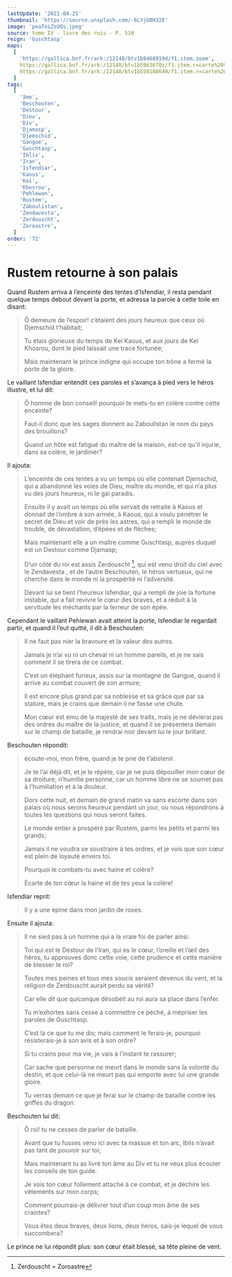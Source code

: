 ```yaml
---
lastUpdate: '2021-04-25'
thumbnail: 'https://source.unsplash.com/-6LYjG0H32E'
image: 'peaTniZsUQs.jpeg'
source: tome IV - livre des rois - P. 510
reign: 'Guschtasp'
maps:
  [
    'https://gallica.bnf.fr/ark:/12148/btv1b8468919d/f1.item.zoom',
    https://gallica.bnf.fr/ark:/12148/btv1b5963670z/f1.item.r=carte%20touran.zoom,
    https://gallica.bnf.fr/ark:/12148/btv1b550108649/f1.item.r=carte%20touran.zoom,
  ]
tags:
  [
    'âme',
    'Beschouten',
    'Destour',
    'Dieu',
    'Div',
    'Djamasp',
    'Djemschid',
    'Gangue',
    'Guschtasp',
    'Iblis',
    'Iran',
    'Isfendiar',
    'Kaous',
    'Keï',
    'Khosrou',
    'Pehlewan',
    'Rustem',
    'Zaboulistan',
    'Zendavesta',
    'Zerdouscht',
    'Zoroastre',
  ]
order: '72'
---
```


# Rustem retourne à son palais

Quand Rustem arriva à l’enceinte des tentes d’Isfendiar, il resta pendant quelque temps debout devant la porte, et adressa la parole à cette toile en disant:

> Ô demeure de l’espoir! c’étaient des jours heureux que ceux où Djemschid t’habitait;
>
> Tu étais glorieuse du temps de Keï Kaous, et aux jours de Keï Khosrou, dont le pied laissait une trace fortunée;
>
> Mais maintenant le prince indigne qui occupe ton trône a fermé la porte de ta gloire.

Le vaillant Isfendiar entendit ces paroles et s’avança à pied vers le héros illustre, et lui dit:

> Ô homme de bon conseil! pourquoi te mets-tu en colère contre cette enceinte?
>
> Faut-il donc que les sages donnent au Zaboulistan le nom du pays des brouillons?
>
> Quand un hôte est fatigué du maître de la maison, est-ce qu’il injurie, dans sa colère, le jardinier?

Il ajouta:

> L’enceinte de ces tentes a vu un temps où elle contenait Djemschid, qui a abandonné les voies de Dieu, maître du monde, et qui n’a plus vu des jours heureux, ni le gai paradis.
>
> Ensuite il y avait un temps où elle servait de retraite à Kaous et donnait de l’ombre à son armée, à Kaous, qui a voulu pénétrer le secret de Dieu et voir de près les astres, qui a rempli le monde de trouble, de dévastation, d’épées et de flèches;
>
> Mais maintenant elle a un maître comme Guschtasp, auprès duquel est un Destour comme Djamasp;
>
> D’un côté du roi est assis Zerdouscht [^1], qui est venu droit du ciel avec le Zendavesta , et de l’autre Beschouten, le héros vertueux, qui ne cherche dans le monde ni la prospérité ni l’adversité.
>
> Devant lui se tient l’heureux Isfendiar, qui a rempli de joie la fortune instable, qui a fait revivre le cœur des braves, et a réduit à la servitude les méchants par la terreur de son épée.

Cependant le vaillant Pehlewan avait atteint la porte, Isfendiar le regardait partir, et quand il l’eut quitté, il dit à Beschouten:

> Il ne faut pas nier la bravoure et la valeur des autres.
>
> Jamais je n’ai vu ni un cheval ni un homme pareils, et je ne sais comment il se tirera de ce combat.
>
> C’est un éléphant furieux, assis sur la montagne de Gangue, quand il arrive au combat couvert de son armure;
>
> Il est encore plus grand par sa noblesse et sa grâce que par sa stature, mais je crains que demain il ne fasse une chute.
>
> Mon cœur est ému de la majesté de ses traits, mais je ne dévierai pas des ordres du maître de la justice, et quand il se présentera demain sur le champ de bataille, je rendrai noir devant lui le jour brillant.

Beschouten répondit:

> écoute-moi, mon frère, quand je te prie de t’abstenir.
>
> Je te l’ai déjà dit, et je le répète, car je ne puis dépouiller mon cœur de sa droiture, n’humilie personne, car un homme libre ne se soumet pas à l’humiliation et à la douleur.
>
> Dors cette nuit, et demain de grand matin va sans escorte dans son palais où nous serons heureux pendant un jour, où nous répondrons à toutes les questions qui nous seront faites.
>
> Le monde entier a prospéré par Rustem, parmi les petits et parmi les grands;
>
> Jamais il ne voudra se soustraire à tes ordres, et je vois que son cœur est plein de loyauté envers toi.
>
> Pourquoi le combats-tu avec haine et colère?
>
> Écarte de ton cœur la haine et de tes yeux la colère!

Isfendiar reprit:

> Il y a une épine dans mon jardin de roses.

Ensuite il ajouta:

> Il ne sied pas à un homme qui a la vraie foi de parler ainsi.
>
> Toi qui est le Destour de l’Iran, qui es le cœur, l’oreille et l’œil des héros, tu approuves donc cette voie, cette prudence et cette manière de blesser le roi?
>
> Toutes mes peines et tous mes soucis seraient devenus du vent, et la religion de Zerdouscht aurait perdu sa vérité?
>
> Car elle dit que quiconque désobéit au roi aura sa place dans l’enfer.
>
> Tu m’exhortes sans cesse à commettre ce péché, à mépriser les paroles de Guschtasp.
>
> C’est là ce que tu me dis; mais comment le ferais-je, pourquoi résisterais-je à son avis et à son ordre?
>
> Si tu crains pour ma vie, je vais à l’instant te rassurer;
>
> Car sache que personne ne meurt dans le monde sans la volonté du destin, et que celui-là ne meurt pas qui emporte avec lui une grande gloire.
>
> Tu verras demain ce que je ferai sur le champ de bataille contre les griffes du dragon.

Beschouten lui dit:

> Ô roi! tu ne cesses de parler de bataille.
>
> Avant que tu fusses venu ici avec ta massue et ton arc, Iblis n’avait pas tant de pouvoir sur toi;
>
> Mais maintenant tu as livré ton âme au Div et tu ne veux plus écouter les conseils de ton guide.
>
> Je vois ton cœur follement attaché à ce combat, et je déchire les vêtements sur mon corps;
>
> Comment pourrais-je délivrer tout d’un coup mon âme de ses craintes?
>
> Vous êtes deux braves, deux lions, deux héros, sais-je lequel de vous succombera?

Le prince ne lui répondit plus: son cœur était blessé, sa tête pleine de vent.

[^1]: Zerdouscht = Zoroastre
